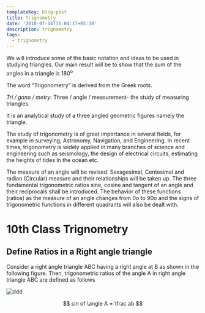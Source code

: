```yaml
---
templateKey: blog-post
title: Trignometry
date: '2018-07-14T11:04:17+05:30'
description: trignometry
tags:
  - trignometry
---
```

We will introduce some of the basic notation and ideas to be used in studying triangles. Our main result will be to show that the sum of the angles in a triangle is 180<sup>o<sup>.

The word “Trigonometry” is derived from the Greek roots.

_Tri / gono / metry_: Three / angle / measurement- the study of measuring triangles.

It is an analytical study of a three angled geometric figures namely the triangle.

The study of trigonometry is of great importance in several fields, for example in surveying, Astronomy, Navigation, and Engineering. In recent times, trigonometry is widely applied in many branches of science and engineering such as seismology, the design of electrical circuits, estimating the heights of tides in the ocean etc.

The measure of an angle will be revised. Sexagesimal, Centesimal and radian (Circular) measure and their relationships will be taken up. The three fundamental trigonometric ratios sine, cosine and tangent of an angle and their reciprocals shall be introduced. The behavior of these functions (ratios) as the measure of an angle changes from 0o to 90o and the signs of trigonometric functions in different quadrants will also be dealt with.

# 10th Class Trignometry

## Define Ratios in a Right angle triangle

Consider a right angle triangle ABC having a right angle at B as shown in the following figure. Then, trigonometric ratios of the angle A in right angle triangle ABC are defined as follows

![ddd](/img/10-class-0.png)

$$
sin of \angle A = \frac ab
$$
